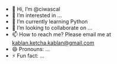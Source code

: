 - 👋 Hi, I’m @ciwascal
- 👀 I’m interested in ...
- 🌱 I’m currently learning Python
- 💞️ I’m looking to collaborate on ...
- 📫 How to reach me? Please email me at kablan.ketcha.kablan@gmail.com 
- 😄 Pronouns: ...
- ⚡ Fun fact: ...

<!---
ciwascal/ciwascal is a ✨ special ✨ repository because its `README.md` (this file) appears on your GitHub profile.
You can click the Preview link to take a look at your changes.
--->
